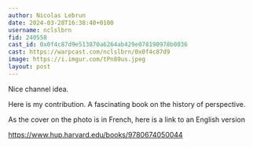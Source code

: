 ```yaml
---
author: Nicolas Lebrun
date: 2024-03-28T16:38:40+0100
username: nclslbrn
fid: 240558
cast_id: 0x0f4c87d9e513870a6264ab429e078190978b0036
cast: https://warpcast.com/nclslbrn/0x0f4c87d9
image: https://i.imgur.com/tPn89us.jpeg
layout: post
---
```

Nice channel idea.  
  
Here is my contribution. A fascinating book on the history of perspective.  
  
As the cover on the photo is in French, here is a link to an English version  
  
https://www.hup.harvard.edu/books/9780674050044  

<img src='https://i.imgur.com/tPn89us.jpeg' alt='' referrerpolicy='no-referrer'/>